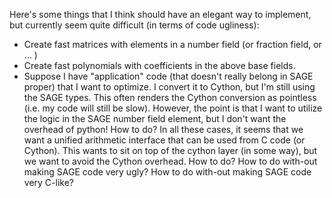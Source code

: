 
Here's some things that I think should have an elegant way to implement, but currently seem quite difficult (in terms of code ugliness): 

* Create fast matrices with elements in a number field (or fraction field, or ... ) 
* Create fast polynomials with coefficients in the above base fields. 
* Suppose I have "application" code (that doesn't really belong in SAGE proper) that I want to optimize.  I convert it to Cython, but I'm still using the SAGE types.  This often renders the Cython conversion as pointless (i.e. my code will still be slow).  However, the point is that I want to utilize the logic in the SAGE number field element, but I don't want the overhead of python!  How to do? 
In all these cases, it seems that we want a unified arithmetic interface that can be used from C code (or Cython).  This wants to sit on top of the cython layer (in some way), but we want to avoid the Cython overhead.  How to do?  How to do with-out making SAGE code very ugly?  How to do with-out making SAGE code very C-like? 
